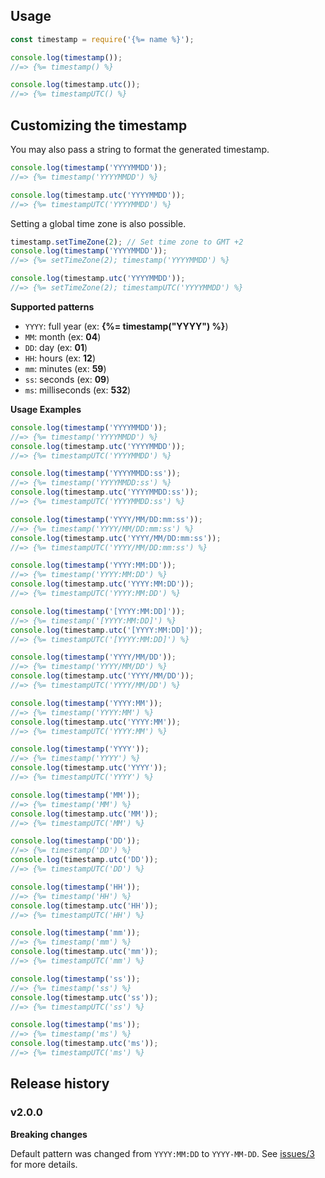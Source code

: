 ## Usage

```js
const timestamp = require('{%= name %}');

console.log(timestamp());
//=> {%= timestamp() %}

console.log(timestamp.utc());
//=> {%= timestampUTC() %}
```

## Customizing the timestamp

You may also pass a string to format the generated timestamp.

```js
console.log(timestamp('YYYYMMDD'));
//=> {%= timestamp('YYYYMMDD') %}

console.log(timestamp.utc('YYYYMMDD'));
//=> {%= timestampUTC('YYYYMMDD') %}
```

Setting a global time zone is also possible.

```js
timestamp.setTimeZone(2); // Set time zone to GMT +2
console.log(timestamp('YYYYMMDD'));
//=> {%= setTimeZone(2); timestamp('YYYYMMDD') %}

console.log(timestamp.utc('YYYYMMDD'));
//=> {%= setTimeZone(2); timestampUTC('YYYYMMDD') %}
```

**Supported patterns**

- `YYYY`: full year (ex: **{%= timestamp("YYYY") %}**)
- `MM`: month (ex: **04**)
- `DD`: day (ex: **01**)
- `HH`: hours (ex: **12**)
- `mm`: minutes (ex: **59**)
- `ss`: seconds (ex: **09**)
- `ms`: milliseconds (ex: **532**)

**Usage Examples**

```js
console.log(timestamp('YYYYMMDD'));
//=> {%= timestamp('YYYYMMDD') %}
console.log(timestamp.utc('YYYYMMDD'));
//=> {%= timestampUTC('YYYYMMDD') %}

console.log(timestamp('YYYYMMDD:ss'));
//=> {%= timestamp('YYYYMMDD:ss') %}
console.log(timestamp.utc('YYYYMMDD:ss'));
//=> {%= timestampUTC('YYYYMMDD:ss') %}

console.log(timestamp('YYYY/MM/DD:mm:ss'));
//=> {%= timestamp('YYYY/MM/DD:mm:ss') %}
console.log(timestamp.utc('YYYY/MM/DD:mm:ss'));
//=> {%= timestampUTC('YYYY/MM/DD:mm:ss') %}

console.log(timestamp('YYYY:MM:DD'));
//=> {%= timestamp('YYYY:MM:DD') %}
console.log(timestamp.utc('YYYY:MM:DD'));
//=> {%= timestampUTC('YYYY:MM:DD') %}

console.log(timestamp('[YYYY:MM:DD]'));
//=> {%= timestamp('[YYYY:MM:DD]') %}
console.log(timestamp.utc('[YYYY:MM:DD]'));
//=> {%= timestampUTC('[YYYY:MM:DD]') %}

console.log(timestamp('YYYY/MM/DD'));
//=> {%= timestamp('YYYY/MM/DD') %}
console.log(timestamp.utc('YYYY/MM/DD'));
//=> {%= timestampUTC('YYYY/MM/DD') %}

console.log(timestamp('YYYY:MM'));
//=> {%= timestamp('YYYY:MM') %}
console.log(timestamp.utc('YYYY:MM'));
//=> {%= timestampUTC('YYYY:MM') %}

console.log(timestamp('YYYY'));
//=> {%= timestamp('YYYY') %}
console.log(timestamp.utc('YYYY'));
//=> {%= timestampUTC('YYYY') %}

console.log(timestamp('MM'));
//=> {%= timestamp('MM') %}
console.log(timestamp.utc('MM'));
//=> {%= timestampUTC('MM') %}

console.log(timestamp('DD'));
//=> {%= timestamp('DD') %}
console.log(timestamp.utc('DD'));
//=> {%= timestampUTC('DD') %}

console.log(timestamp('HH'));
//=> {%= timestamp('HH') %}
console.log(timestamp.utc('HH'));
//=> {%= timestampUTC('HH') %}

console.log(timestamp('mm'));
//=> {%= timestamp('mm') %}
console.log(timestamp.utc('mm'));
//=> {%= timestampUTC('mm') %}

console.log(timestamp('ss'));
//=> {%= timestamp('ss') %}
console.log(timestamp.utc('ss'));
//=> {%= timestampUTC('ss') %}

console.log(timestamp('ms'));
//=> {%= timestamp('ms') %}
console.log(timestamp.utc('ms'));
//=> {%= timestampUTC('ms') %}
```

## Release history

### v2.0.0

**Breaking changes**

Default pattern was changed from `YYYY:MM:DD` to `YYYY-MM-DD`. See [issues/3](../../issues) for more details.
